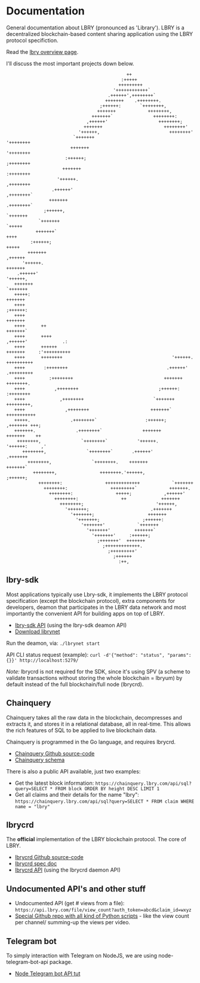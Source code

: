 # Documentation

General documentation about LBRY (pronounced as 'Library'). LBRY is a decentralized blockchain-based content sharing application using the LBRY protocol specifiction.

Read the [lbry overview page](https://lbry.tech/overview).

I'll discuss the most important projects down below.

```
                                             ++                                            
                                           :+++++                                          
                                          +++++++++                                        
                                        '++++++++++++`                                     
                                      .++++++',++++++++`                                   
                                     +++++++    .++++++++.                                 
                                   ;++++++:       `++++++++,                               
                                  +++++++            ++++++++,                             
                                +++++++`               ++++++++:                           
                              ,++++++'                   ++++++++;                         
                             +++++++                       ++++++++'                       
                           '++++++,                          ++++++++'                     
                         `+++++++                              '++++++++                   
                        +++++++                                  '++++++++                 
                      :++++++;                                     ;++++++++               
                     +++++++                                         :++++++++             
                   '++++++.                                            ,++++++++           
                 .++++++'                                                ,++++++++`        
                +++++++                                                    .++++++++`      
              ;++++++,                                                       `+++++++      
            `+++++++                                                           `+++++      
           +++++++`                                                              ++++      
         :++++++;                                                               +++++      
        +++++++                                                               ,++++++      
      '++++++.                                                               +++++++       
    .++++++'                                                               '++++++,        
   +++++++                                                               `+++++++          
   +++++:                                                               +++++++            
   ++++                                                               ;++++++:             
   ++++                                                              +++++++               
   ++++      ++                                                    +++++++`                
   ++++      ++++                                                ,++++++'             .:   
   ++++      ++++++                                             +++++++     :'++++++++++   
   ++++      ++++++++                                         '++++++.       ++++++++++    
   ++++       :++++++++                                     .++++++'         .+++++++++    
   ++++         :++++++++                                  +++++++            ++++++++.    
   ++++           ,++++++++                              ;++++++:            :++++++++     
   ++++             ,++++++++                          `+++++++             +++++++++,     
   ++++               ,++++++++                       +++++++`            +++++++++++      
   +++++.               .++++++++`                  :++++++;            ,+++++++ +++;      
   +++++++.               .++++++++`               +++++++             +++++++    ++       
    ++++++++,               `++++++++`           '++++++.            '++++++:     ,'       
      ++++++++,               `++++++++`       .++++++'            .+++++++                
        ++++++++,               `++++++++.    +++++++             +++++++`                 
          ++++++++,                ++++++++.'++++++,            ;++++++;                   
            ++++++++:                +++++++++++++            `+++++++                     
              ++++++++:                +++++++++`            +++++++.                      
                ++++++++:                +++++;            ,++++++'                        
                  ++++++++:                ++             +++++++                          
                    ++++++++;                           '++++++,                           
                      '+++++++;                       .+++++++                             
                        '+++++++;                    +++++++                               
                          '+++++++;                ;++++++:                                
                            '+++++++'            `+++++++                                  
                              '+++++++'         +++++++`                                   
                                '+++++++'     :++++++;                                     
                                  ;+++++++'  +++++++                                       
                                    ;+++++++++++++.                                        
                                      ;+++++++++'                                          
                                        ;++++++                                            
                                          :++,
```

## lbry-sdk

Most applications typically use Lbry-sdk, it implements the LBRY protocol specification (except the blockchain protocol), extra components for developers, deamon that participates in the LBRY data network and most importantly the convenient API for building apps on top of LBRY.

* [lbry-sdk API](https://lbry.tech/api/sdk) (using the lbry-sdk deamon API)
* [Download librynet](https://github.com/lbryio/lbry-sdk/releases)

Run the deamon, via: `./lbrynet start`

API CLI status request (example): `curl -d'{"method": "status", "params": {}}' http://localhost:5279/`

*Note:* lbrycrd is not required for the SDK, since it's using SPV (a scheme to validate transactions without storing the whole blockchain = lbryum) by default instead of the full blockchain/full node (lbrycrd).

## Chainquery

Chainquery takes all the raw data in the blockchain, decompresses and extracts it, and stores it in a relational database, all in real-time. This allows the rich features of SQL to be applied to live blockchain data.

Chainquery is programmed in the Go language, and requires lbrycrd.

* [Chainquery Github source-code](https://github.com/lbryio/chainquery)
* [Chainquery schema](https://github.com/lbryio/chainquery/blob/master/db/chainquery_schema.sql)

There is also a public API available, just two examples:

* Get the latest block information: `https://chainquery.lbry.com/api/sql?query=SELECT * FROM block ORDER BY height DESC LIMIT 1`
* Get all claims and their details for the name "lbry": `https://chainquery.lbry.com/api/sql?query=SELECT * FROM claim WHERE name = "lbry"`

## lbrycrd

The **official** implementation of the LBRY blockchain protocol. The core of LBRY.

* [lbrycrd Github source-code](https://github.com/lbryio/lbrycrd)
* [lbrycrd spec doc](lbry-spec.pdf)
* [lbrycrd API](https://lbry.tech/api/blockchain) (using the lbrycrd daemon API)

## Undocumented API's and other stuff

* Undocumented API (get # views from a file): `https://api.lbry.com/file/view_count?auth_token=abcd&claim_id=wxyz`
* [Special Github repo with all kind of Python scripts](https://github.com/eggplantbren/LBRYnomics/blob/master/fetch_data.py#L137) - like the view count per channel/ summing-up the views per video.

## Telegram bot

To simply interaction with Telegram on NodeJS, we are using node-telegram-bot-api package.

* [Node Telegram bot API tut](https://github.com/hosein2398/node-telegram-bot-api-tutorial)
